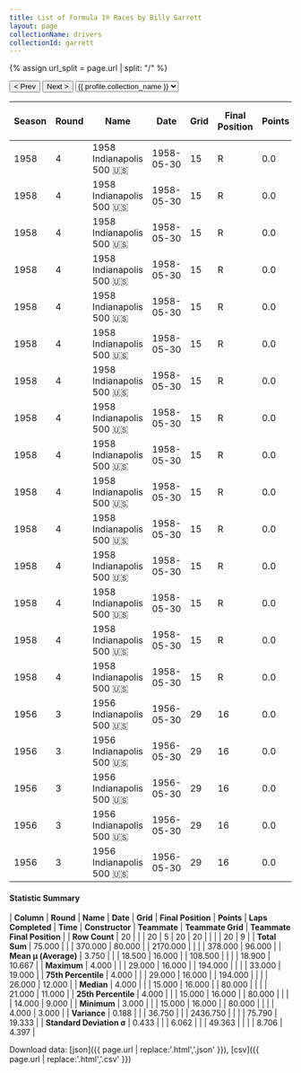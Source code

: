```yaml
---
title: List of Formula 1® Races by Billy Garrett
layout: page
collectionName: drivers
collectionId: garrett
---
```


{% assign url_split = page.url | split: "/" %}
<div id="collection-navigation">
<button onclick="selector.options[selector.selectedIndex-1].value && (window.location = selector.options[selector.selectedIndex-1].value);">&lt; Prev</button>
<button onclick="selector.options[selector.selectedIndex+1].value && (window.location = selector.options[selector.selectedIndex+1].value);">Next &gt;</button>
<select id="selector" onchange="this.options[this.selectedIndex].value && (window.location = this.options[this.selectedIndex].value);">
  {% for collectionId in site.data[page.collectionName].refs %}
    {% if collectionId == page.collectionId %}
      {% assign selected = "selected" %}
    {% else %}
      {% assign selected = "" %}
    {% endif %}
    {% assign profile = site.data[page.collectionName][collectionId].profile %}
    <option value="/f1/{{ page.collectionName }}/{{ collectionId }}/{{ url_split[4] }}" {{ selected }}>{{ profile.collection_name }}</option>
  {% endfor %}
</select>
</div>

| Season | Round | Name | Date | Grid | Final Position | Points | Laps Completed | Time | Constructor | Teammate | Teammate Grid | Teammate Final Position |
|--|--|--|--|--|--|--|--|--|--|--|--|--|
| 1958 | 4 | 1958 Indianapolis 500 🇺🇸 | 1958-05-30 | 15 | R | 0.0 | 80 |   | Kurtis Kraft 🇺🇸 | [Johnny Boyd 🇺🇸](/f1/drivers/boyd) | 8 | 3 |
| 1958 | 4 | 1958 Indianapolis 500 🇺🇸 | 1958-05-30 | 15 | R | 0.0 | 80 |   | Kurtis Kraft 🇺🇸 | [Eddie Johnson 🇺🇸](/f1/drivers/johnson) | 26 | 9 |
| 1958 | 4 | 1958 Indianapolis 500 🇺🇸 | 1958-05-30 | 15 | R | 0.0 | 80 |   | Kurtis Kraft 🇺🇸 | [Bill Cheesbourg 🇺🇸](/f1/drivers/cheesbourg) | 33 | 10 |
| 1958 | 4 | 1958 Indianapolis 500 🇺🇸 | 1958-05-30 | 15 | R | 0.0 | 80 |   | Kurtis Kraft 🇺🇸 | [Al Keller 🇺🇸](/f1/drivers/keller) | 21 | 11 |
| 1958 | 4 | 1958 Indianapolis 500 🇺🇸 | 1958-05-30 | 15 | R | 0.0 | 80 |   | Kurtis Kraft 🇺🇸 | [Johnnie Parsons 🇺🇸](/f1/drivers/parsons) | 6 | 12 |
| 1958 | 4 | 1958 Indianapolis 500 🇺🇸 | 1958-05-30 | 15 | R | 0.0 | 80 |   | Kurtis Kraft 🇺🇸 | [Bob Christie 🇺🇸](/f1/drivers/christie) | 17 | R |
| 1958 | 4 | 1958 Indianapolis 500 🇺🇸 | 1958-05-30 | 15 | R | 0.0 | 80 |   | Kurtis Kraft 🇺🇸 | [Mike Magill 🇺🇸](/f1/drivers/magill) | 31 | R |
| 1958 | 4 | 1958 Indianapolis 500 🇺🇸 | 1958-05-30 | 15 | R | 0.0 | 80 |   | Kurtis Kraft 🇺🇸 | [Paul Russo 🇺🇸](/f1/drivers/paul_russo) | 14 | R |
| 1958 | 4 | 1958 Indianapolis 500 🇺🇸 | 1958-05-30 | 15 | R | 0.0 | 80 |   | Kurtis Kraft 🇺🇸 | [Shorty Templeman 🇺🇸](/f1/drivers/templeman) | 23 | R |
| 1958 | 4 | 1958 Indianapolis 500 🇺🇸 | 1958-05-30 | 15 | R | 0.0 | 80 |   | Kurtis Kraft 🇺🇸 | [Johnny Thomson 🇺🇸](/f1/drivers/thomson) | 22 | R |
| 1958 | 4 | 1958 Indianapolis 500 🇺🇸 | 1958-05-30 | 15 | R | 0.0 | 80 |   | Kurtis Kraft 🇺🇸 | [Bob Veith 🇺🇸](/f1/drivers/veith) | 4 | R |
| 1958 | 4 | 1958 Indianapolis 500 🇺🇸 | 1958-05-30 | 15 | R | 0.0 | 80 |   | Kurtis Kraft 🇺🇸 | [Pat O'Connor 🇺🇸](/f1/drivers/connor) | 5 | R |
| 1958 | 4 | 1958 Indianapolis 500 🇺🇸 | 1958-05-30 | 15 | R | 0.0 | 80 |   | Kurtis Kraft 🇺🇸 | [Paul Goldsmith 🇺🇸](/f1/drivers/goldsmith) | 16 | R |
| 1958 | 4 | 1958 Indianapolis 500 🇺🇸 | 1958-05-30 | 15 | R | 0.0 | 80 |   | Kurtis Kraft 🇺🇸 | [Jerry Unser 🇺🇸](/f1/drivers/jerry_unser) | 24 | R |
| 1958 | 4 | 1958 Indianapolis 500 🇺🇸 | 1958-05-30 | 15 | R | 0.0 | 80 |   | Kurtis Kraft 🇺🇸 | [Len Sutton 🇺🇸](/f1/drivers/sutton) | 27 | R |
| 1956 | 3 | 1956 Indianapolis 500 🇺🇸 | 1956-05-30 | 29 | 16 | 0.0 | 194 |   | Kuzma 🇺🇸 | [Bob Sweikert 🇺🇸](/f1/drivers/sweikert) | 10 | 6 |
| 1956 | 3 | 1956 Indianapolis 500 🇺🇸 | 1956-05-30 | 29 | 16 | 0.0 | 194 |   | Kuzma 🇺🇸 | [Gene Hartley 🇺🇸](/f1/drivers/hartley) | 22 | 11 |
| 1956 | 3 | 1956 Indianapolis 500 🇺🇸 | 1956-05-30 | 29 | 16 | 0.0 | 194 |   | Kuzma 🇺🇸 | [Eddie Johnson 🇺🇸](/f1/drivers/johnson) | 32 | 15 |
| 1956 | 3 | 1956 Indianapolis 500 🇺🇸 | 1956-05-30 | 29 | 16 | 0.0 | 194 |   | Kuzma 🇺🇸 | [Jimmy Bryan 🇺🇸](/f1/drivers/bryan) | 19 | 19 |
| 1956 | 3 | 1956 Indianapolis 500 🇺🇸 | 1956-05-30 | 29 | 16 | 0.0 | 194 |   | Kuzma 🇺🇸 | [Johnny Thomson 🇺🇸](/f1/drivers/thomson) | 18 | R |

#### Statistic Summary

| **Column** | **Round** | **Name** | **Date** | **Grid** | **Final Position** | **Points** | **Laps Completed** | **Time** | **Constructor** | **Teammate** | **Teammate Grid** | **Teammate Final Position** |
| **Row Count** | 20 |  |  | 20 | 5 | 20 | 20 |  |  |  | 20 | 9 |
| **Total Sum** | 75.000 |  |  | 370.000 | 80.000 |  | 2170.000 |  |  |  | 378.000 | 96.000 |
| **Mean μ (Average)** | 3.750 |  |  | 18.500 | 16.000 |  | 108.500 |  |  |  | 18.900 | 10.667 |
| **Maximum** | 4.000 |  |  | 29.000 | 16.000 |  | 194.000 |  |  |  | 33.000 | 19.000 |
| **75th Percentile** | 4.000 |  |  | 29.000 | 16.000 |  | 194.000 |  |  |  | 26.000 | 12.000 |
| **Median** | 4.000 |  |  | 15.000 | 16.000 |  | 80.000 |  |  |  | 21.000 | 11.000 |
| **25th Percentile** | 4.000 |  |  | 15.000 | 16.000 |  | 80.000 |  |  |  | 14.000 | 9.000 |
| **Minimum** | 3.000 |  |  | 15.000 | 16.000 |  | 80.000 |  |  |  | 4.000 | 3.000 |
| **Variance** | 0.188 |  |  | 36.750 |  |  | 2436.750 |  |  |  | 75.790 | 19.333 |
| **Standard Deviation σ** | 0.433 |  |  | 6.062 |  |  | 49.363 |  |  |  | 8.706 | 4.397 |

Download data: [json]({{ page.url | replace:'.html','.json' }}), [csv]({{ page.url | replace:'.html','.csv' }})
